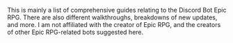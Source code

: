 This is mainly a list of comprehensive guides relating to the Discord Bot Epic RPG. There are also different walkthroughs, breakdowns of new updates, and more. I am not affiliated with the creator of Epic RPG, and the creators of other Epic RPG-related bots suggested here.

